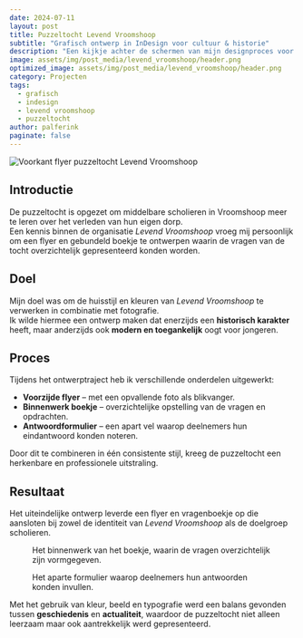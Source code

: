 ```yaml
---
date: 2024-07-11
layout: post
title: Puzzeltocht Levend Vroomshoop
subtitle: "Grafisch ontwerp in InDesign voor cultuur & historie"
description: "Een kijkje achter de schermen van mijn designproces voor de puzzeltocht van Stichting Levend Vroomshoop."
image: assets/img/post_media/levend_vroomshoop/header.png
optimized_image: assets/img/post_media/levend_vroomshoop/header.png
category: Projecten
tags:
  - grafisch
  - indesign
  - levend vroomshoop
  - puzzeltocht
author: palferink
paginate: false
---
```


<img src="{{ site.baseurl }}/assets/img/post_media/levend_vroomshoop/header.png" alt="Voorkant flyer puzzeltocht Levend Vroomshoop">

## Introductie

De puzzeltocht is opgezet om middelbare scholieren in Vroomshoop meer te leren over het verleden van hun eigen dorp.  
Een kennis binnen de organisatie *Levend Vroomshoop* vroeg mij persoonlijk om een flyer en gebundeld boekje te ontwerpen waarin de vragen van de tocht overzichtelijk gepresenteerd konden worden.

## Doel

Mijn doel was om de huisstijl en kleuren van *Levend Vroomshoop* te verwerken in combinatie met fotografie.  
Ik wilde hiermee een ontwerp maken dat enerzijds een **historisch karakter** heeft, maar anderzijds ook **modern en toegankelijk** oogt voor jongeren.

## Proces

Tijdens het ontwerptraject heb ik verschillende onderdelen uitgewerkt:

- **Voorzijde flyer** – met een opvallende foto als blikvanger.  
- **Binnenwerk boekje** – overzichtelijke opstelling van de vragen en opdrachten.  
- **Antwoordformulier** – een apart vel waarop deelnemers hun eindantwoord konden noteren.  

Door dit te combineren in één consistente stijl, kreeg de puzzeltocht een herkenbare en professionele uitstraling.

## Resultaat

Het uiteindelijke ontwerp leverde een flyer en vragenboekje op die aansloten bij zowel de identiteit van *Levend Vroomshoop* als de doelgroep scholieren.  

<figure>
  <object data="{{ site.baseurl }}/assets/img/post_media/levend_vroomshoop/petro_inleveren.pdf" width="500px" height="250px" type='application/pdf'>
  </object>
  <figcaption>Het binnenwerk van het boekje, waarin de vragen overzichtelijk zijn vormgegeven.</figcaption>
</figure>

<figure>
  <object data="{{ site.baseurl }}/assets/img/post_media/levend_vroomshoop/petro_lesbrief.pdf" width="500px" height="250px" type='application/pdf'>
  </object>
  <figcaption>Het aparte formulier waarop deelnemers hun antwoorden konden invullen.</figcaption>
</figure>

Met het gebruik van kleur, beeld en typografie werd een balans gevonden tussen **geschiedenis** en **actualiteit**, waardoor de puzzeltocht niet alleen leerzaam maar ook aantrekkelijk werd gepresenteerd.